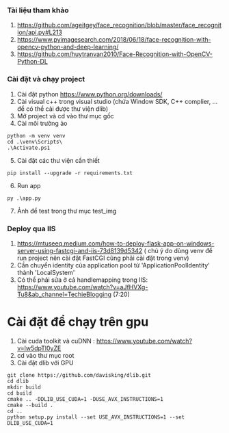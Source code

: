 ### Tài liệu tham khảo

1. https://github.com/ageitgey/face_recognition/blob/master/face_recognition/api.py#L213
2. https://www.pyimagesearch.com/2018/06/18/face-recognition-with-opencv-python-and-deep-learning/
3. https://github.com/huytranvan2010/Face-Recognition-with-OpenCV-Python-DL

### Cài đặt và chạy project

1. Cài đặt python https://www.python.org/downloads/
2. Cài visual c++ trong visual studio (chứa Window SDK, C++ complier, ... để có thể cài được thư viện dlib)
3. Mở project và cd vào thư mục gốc
4. Cài môi trường ảo

```
python -m venv venv
cd .\venv\Scripts\
.\Activate.ps1
```

5. Cài đặt các thư viện cần thiết

```
pip install --upgrade -r requirements.txt
```

6. Run app

```
py .\app.py
```

7. Ảnh để test trong thư mục test_img

### Deploy qua IIS

1. https://mtuseeq.medium.com/how-to-deploy-flask-app-on-windows-server-using-fastcgi-and-iis-73d8139d5342 ( chú ý do dùng venv để run project nên cài đặt FastCGI cũng phải cài đặt trong venv)
2. Cần chuyển identity của application pool từ 'ApplicationPoolIdentity' thành 'LocalSystem'
3. Có thể phải sửa ở cả handlemapping trong IIS: https://www.youtube.com/watch?v=aJfHVXg-Tu8&ab_channel=TechieBlogging (7:20)

# Cài đặt để chạy trên gpu

1. Cài cuda toolkit và cuDNN : https://www.youtube.com/watch?v=lw5dpTl0yZE
2. cd vào thư mục root
3. Cài đặt dlib với GPU

```
git clone https://github.com/davisking/dlib.git
cd dlib
mkdir build
cd build
cmake .. -DDLIB_USE_CUDA=1 -DUSE_AVX_INSTRUCTIONS=1
cmake --build .
cd ..
python setup.py install --set USE_AVX_INSTRUCTIONS=1 --set DLIB_USE_CUDA=1
```
